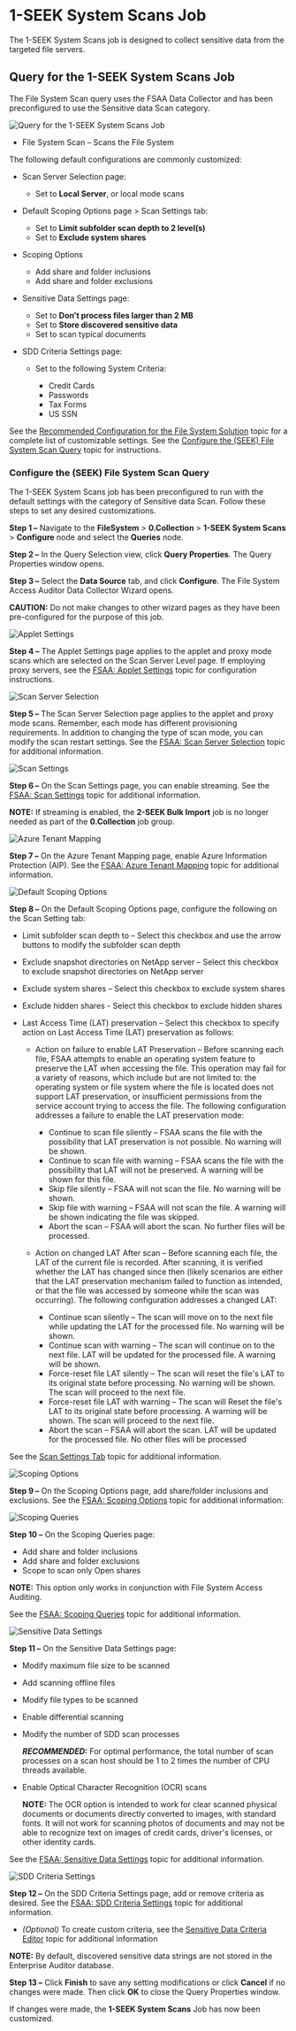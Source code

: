 # 1-SEEK System Scans Job

The 1-SEEK System Scans job is designed to collect sensitive data from the targeted file servers.

## Query for the 1-SEEK System Scans Job

The File System Scan query uses the FSAA Data Collector and has been preconfigured to use the
Sensitive data Scan category.

![Query for the 1-SEEK System Scans Job](/img/versioned_docs/accessanalyzer_11.6/accessanalyzer/solutions/filesystem/collection/seeksystemscansquery.webp)

- File System Scan – Scans the File System

The following default configurations are commonly customized:

- Scan Server Selection page:

    - Set to **Local Server**, or local mode scans

- Default Scoping Options page > Scan Settings tab:

    - Set to **Limit subfolder scan depth to 2 level(s)**
    - Set to **Exclude system shares**

- Scoping Options

    - Add share and folder inclusions
    - Add share and folder exclusions

- Sensitive Data Settings page:

    - Set to **Don’t process files larger than 2 MB**
    - Set to **Store discovered sensitive data**
    - Set to scan typical documents

- SDD Criteria Settings page:

    - Set to the following System Criteria:

        - Credit Cards
        - Passwords
        - Tax Forms
        - US SSN

See the
[Recommended Configuration for the File System Solution](/docs/accessanalyzer/11.6/accessanalyzer/solutions/filesystem/recommended.md)
topic for a complete list of customizable settings. See the
[Configure the (SEEK) File System Scan Query](#configure-the-seek-file-system-scan-query) topic for
instructions.

### Configure the (SEEK) File System Scan Query

The 1-SEEK System Scans job has been preconfigured to run with the default settings with the
category of Sensitive data Scan. Follow these steps to set any desired customizations.

**Step 1 –** Navigate to the **FileSystem** > **0.Collection** > **1-SEEK System Scans** >
**Configure** node and select the **Queries** node.

**Step 2 –** In the Query Selection view, click **Query Properties**. The Query Properties window
opens.

**Step 3 –** Select the **Data Source** tab, and click **Configure**. The File System Access Auditor
Data Collector Wizard opens.

**CAUTION:** Do not make changes to other wizard pages as they have been pre-configured for the
purpose of this job.

![Applet Settings](/img/versioned_docs/accessanalyzer_11.6/accessanalyzer/solutions/filesystem/collection/fsaaseekappletsettings.webp)

**Step 4 –** The Applet Settings page applies to the applet and proxy mode scans which are selected
on the Scan Server Level page. If employing proxy servers, see the
[FSAA: Applet Settings](/docs/accessanalyzer/11.6/accessanalyzer/admin/datacollector/fsaa/appletsettings.md)
topic for configuration instructions.

![Scan Server Selection](/img/versioned_docs/accessanalyzer_11.6/accessanalyzer/solutions/filesystem/collection/fsaaseekserverselection.webp)

**Step 5 –** The Scan Server Selection page applies to the applet and proxy mode scans. Remember,
each mode has different provisioning requirements. In addition to changing the type of scan mode,
you can modify the scan restart settings. See the
[FSAA: Scan Server Selection](/docs/accessanalyzer/11.6/accessanalyzer/admin/datacollector/fsaa/scanserverselection.md) topic
for additional information.

![Scan Settings](/img/versioned_docs/accessanalyzer_11.6/accessanalyzer/solutions/filesystem/collection/fsaaseekscansettings.webp)

**Step 6 –** On the Scan Settings page, you can enable streaming. See the
[FSAA: Scan Settings](/docs/accessanalyzer/11.6/accessanalyzer/admin/datacollector/fsaa/scansettings.md) topic
for additional information.

**NOTE:** If streaming is enabled, the **2-SEEK Bulk Import** job is no longer needed as part of the
**0.Collection** job group.

![Azure Tenant Mapping](/img/versioned_docs/accessanalyzer_11.6/accessanalyzer/solutions/filesystem/collection/fsaaseekazuretenantmapping.webp)

**Step 7 –** On the Azure Tenant Mapping page, enable Azure Information Protection (AIP). See the
[FSAA: Azure Tenant Mapping](/docs/accessanalyzer/11.6/accessanalyzer/admin/datacollector/fsaa/azuretenantmapping.md)
topic for additional information.

![Default Scoping Options](/img/versioned_docs/accessanalyzer_11.6/accessanalyzer/solutions/filesystem/collection/seekdefaultscopingoptions.webp)

**Step 8 –** On the Default Scoping Options page, configure the following on the Scan Setting tab:

- Limit subfolder scan depth to – Select this checkbox and use the arrow buttons to modify the
  subfolder scan depth
- Exclude snapshot directories on NetApp server – Select this checkbox to exclude snapshot
  directories on NetApp server
- Exclude system shares – Select this checkbox to exclude system shares
- Exclude hidden shares - Select this checkbox to exclude hidden shares
- Last Access Time (LAT) preservation – Select this checkbox to specify action on Last Access Time
  (LAT) preservation as follows:

    - Action on failure to enable LAT Preservation – Before scanning each file, FSAA attempts to
      enable an operating system feature to preserve the LAT when accessing the file. This operation
      may fail for a variety of reasons, which include but are not limited to: the operating system
      or file system where the file is located does not support LAT preservation, or insufficient
      permissions from the service account trying to access the file. The following configuration
      addresses a failure to enable the LAT preservation mode:

        - Continue to scan file silently – FSAA scans the file with the possibility that LAT
          preservation is not possible. No warning will be shown.
        - Continue to scan file with warning – FSAA scans the file with the possibility that LAT
          will not be preserved. A warning will be shown for this file.
        - Skip file silently – FSAA will not scan the file. No warning will be shown.
        - Skip file with warning – FSAA will not scan the file. A warning will be shown indicating
          the file was skipped.
        - Abort the scan – FSAA will abort the scan. No further files will be processed.

    - Action on changed LAT After scan – Before scanning each file, the LAT of the current file is
      recorded. After scanning, it is verified whether the LAT has changed since then (likely
      scenarios are either that the LAT preservation mechanism failed to function as intended, or
      that the file was accessed by someone while the scan was occurring). The following
      configuration addresses a changed LAT:

        - Continue scan silently – The scan will move on to the next file while updating the LAT for
          the processed file. No warning will be shown.
        - Continue scan with warning – The scan will continue on to the next file. LAT will be
          updated for the processed file. A warning will be shown.
        - Force-reset file LAT silently – The scan will reset the file's LAT to its original state
          before processing. No warning will be shown. The scan will proceed to the next file.
        - Force-reset file LAT with warning – The scan will Reset the file's LAT to its original
          state before processing. A warning will be shown. The scan will proceed to the next file.
        - Abort the scan – FSAA will abort the scan. LAT will be updated for the processed file. No
          other files will be processed

See the
[Scan Settings Tab](/docs/accessanalyzer/11.6/accessanalyzer/admin/datacollector/fsaa/defaultscopingoptions/scansettings.md)
topic for additional information.

![Scoping Options](/img/versioned_docs/accessanalyzer_11.6/accessanalyzer/solutions/filesystem/collection/fsaaseekscopingoptions.webp)

**Step 9 –** On the Scoping Options page, add share/folder inclusions and exclusions. See the
[FSAA: Scoping Options](/docs/accessanalyzer/11.6/accessanalyzer/admin/datacollector/fsaa/scopingoptions.md) topic
for additional information:

![Scoping Queries](/img/versioned_docs/accessanalyzer_11.6/accessanalyzer/solutions/filesystem/collection/fsaaseekscopingqueries.webp)

**Step 10 –** On the Scoping Queries page:

- Add share and folder inclusions
- Add share and folder exclusions
- Scope to scan only Open shares

**NOTE:** This option only works in conjunction with File System Access Auditing.

See the
[FSAA: Scoping Queries](/docs/accessanalyzer/11.6/accessanalyzer/admin/datacollector/fsaa/scopingqueries.md)
topic for additional information.

![Sensitive Data Settings](/img/versioned_docs/accessanalyzer_11.6/accessanalyzer/solutions/filesystem/collection/seeksystemscanssensitivedatasettings.webp)

**Step 11 –** On the Sensitive Data Settings page:

- Modify maximum file size to be scanned
- Add scanning offline files
- Modify file types to be scanned
- Enable differential scanning
- Modify the number of SDD scan processes

    **_RECOMMENDED:_** For optimal performance, the total number of scan processes on a scan host
    should be 1 to 2 times the number of CPU threads available.

- Enable Optical Character Recognition (OCR) scans

    **NOTE:** The OCR option is intended to work for clear scanned physical documents or documents
    directly converted to images, with standard fonts. It will not work for scanning photos of
    documents and may not be able to recognize text on images of credit cards, driver's licenses, or
    other identity cards.

See the
[FSAA: Sensitive Data Settings](/docs/accessanalyzer/11.6/accessanalyzer/admin/datacollector/fsaa/sensitivedatasettings.md)
topic for additional information.

![SDD Criteria Settings](/img/versioned_docs/accessanalyzer_11.6/accessanalyzer/solutions/filesystem/collection/seeksddcriteriasettings.webp)

**Step 12 –** On the SDD Criteria Settings page, add or remove criteria as desired. See the
[FSAA: SDD Criteria Settings](/docs/accessanalyzer/11.6/accessanalyzer/admin/datacollector/fsaa/sddcriteria.md) topic
for additional information.

- _(Optional)_ To create custom criteria, see the
  [Sensitive Data Criteria Editor](/docs/accessanalyzer/11.6/accessanalyzer/sensitivedatadiscovery/criteriaeditor/overview.md)
  topic for additional information

**NOTE:** By default, discovered sensitive data strings are not stored in the Enterprise Auditor
database.

**Step 13 –** Click **Finish** to save any setting modifications or click **Cancel** if no changes
were made. Then click **OK** to close the Query Properties window.

If changes were made, the **1-SEEK System Scans** Job has now been customized.
